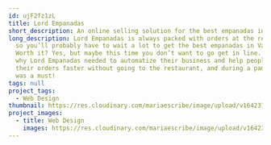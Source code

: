 ```yaml
---
id: ujF2fz1zL
title: Lord Empanadas
short_description: An online selling solution for the best empanadas in Valencia.
long_description: Lord Empanadas is always packed with orders at the restaurant
  so you’ll probably have to wait a lot to get the best empanadas in Valencia.
  Worth it? Yes, but maybe this time you don’t want to go get in line. That’s
  why Lord Empanadas needed to automatize their business and help people get
  their orders faster without going to the restaurant, and during a pandemic? It
  was a must!
tags: null
project_tags:
  - Web Design
thumbnail: https://res.cloudinary.com/mariaescribe/image/upload/v1642378013/LORD-EMPANADAS/WEB/image1_z4xerd.jpg
project_images:
  - title: Web Design
    images: https://res.cloudinary.com/mariaescribe/image/upload/v1642377889/LORD-EMPANADAS/WEB/image2_ks6oqs.jpg
---
```

